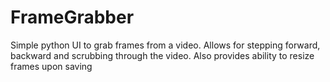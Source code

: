 # FrameGrabber
Simple python UI to grab frames from a video. Allows for stepping forward, backward and scrubbing through the video. Also provides ability to resize frames upon saving

